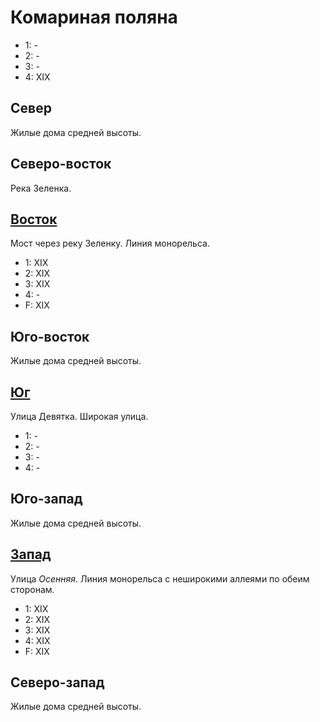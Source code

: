 # Комариная поляна

* 1:    -
* 2:    -
* 3:    -
* 4:    XIX

## Север

Жилые дома средней высоты.

## Северо-восток

Река Зеленка.

## [Восток](./540045.md)

Мост через реку Зеленку.
Линия монорельса.

* 1:    XIX
* 2:    XIX
* 3:    XIX
* 4:    -
* F:    XIX

## Юго-восток

Жилые дома средней высоты.

## [Юг](./520050.md)

Улица Девятка.
Широкая улица.

* 1:    -
* 2:    -
* 3:    -
* 4:    -

## Юго-запад

Жилые дома средней высоты.

## [Запад](./520045.md)

Улица *Осенняя*.
Линия монорельса с неширокими аллеями по обеим сторонам.

* 1:    XIX
* 2:    XIX
* 3:    XIX
* 4:    XIX
* F:    XIX

## Северо-запад

Жилые дома средней высоты.
